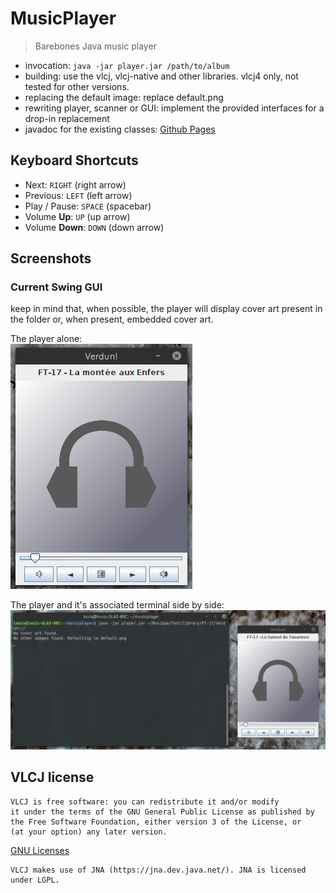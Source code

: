 # MusicPlayer
> Barebones Java music player

- invocation: `java -jar player.jar /path/to/album`
- building: use the vlcj, vlcj-native and other libraries. vlcj4 only, not tested for other versions.
- replacing the default image: replace default.png
- rewriting player, scanner or GUI: implement the provided interfaces for a drop-in replacement
- javadoc for the existing classes: [Github Pages](https://louish-760.github.io/MusicPlayer-Documentation/)

## Keyboard Shortcuts
- Next: `RIGHT` (right arrow)
- Previous: `LEFT` (left arrow)
- Play / Pause: `SPACE` (spacebar)
- Volume **Up**: `UP` (up arrow)
- Volume **Down**: `DOWN` (down arrow)

## Screenshots
### Current Swing GUI

keep in mind that, when possible, the player will display cover art present in the folder or, when present, embedded cover art.

The player alone:  
![Player](https://raw.githubusercontent.com/LouisH-760/MusicPlayer/master/Screenshots/alone.png)

The player and it's associated terminal side by side:
![player and console](https://raw.githubusercontent.com/LouisH-760/MusicPlayer/master/Screenshots/companion.png)  

## VLCJ license

```
VLCJ is free software: you can redistribute it and/or modify
it under the terms of the GNU General Public License as published by
the Free Software Foundation, either version 3 of the License, or
(at your option) any later version.
```

[GNU Licenses](https://www.gnu.org/licenses/)

```
VLCJ makes use of JNA (https://jna.dev.java.net/). JNA is licensed under LGPL.
```
